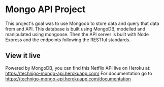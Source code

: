 # Mongo API Project

This project's goal was to use Mongodb to store data and  query that data from and API. This database is built using MongoDB, modelled and manipulated using mongoose. Then the API server is built with Node Express and the endpoints following the RESTful standards.

## View it live
Powered by MongoDB, you can find this Netflix API live on Heroku at: https://technigo-mongo-api.herokuapp.com/
For documentation go to https://technigo-mongo-api.herokuapp.com/documentation
